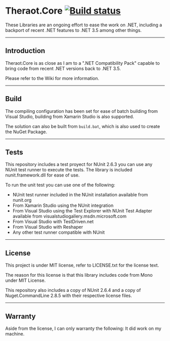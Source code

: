Theraot.Core [![Build status](https://ci.appveyor.com/api/projects/status/rulmie40mm1ydvno/branch/master?svg=true)](https://ci.appveyor.com/project/theraot/theraot/branch/master)
===

These Libraries are an ongoing effort to ease the work on .NET, including a backport of recent .NET features to .NET 3.5 among other things.

---
Introduction
---

Theraot.Core is as close as I am to a ".NET Compatibility Pack" capable to bring code from recent .NET versions back to .NET 3.5.

Please refer to the Wiki for more information.

---
Build
---

The compiling configuration has been set for ease of batch building from Visual Studio, building from Xamarin Studio is also supported.

The solution can also be built from `build.bat`, which is also used to create the NuGet Package.

---
Tests
---

This repository includes a test proyect for NUnit 2.6.3 you can use any NUnit test runner to execute the tests. The library is included nunit.framework.dll for ease of use.

To run the unit test you can use one of the following:
  - NUnit test runner included in the NUnit installation available from nunit.org
  - From Xamarin Studio using the NUnit integration
  - From Visual Studio using the Test Explorer with NUnit Test Adapter available from visualstudiogallery.msdn.microsoft.com
  - From Visual Studio with TestDriven.net
  - From Visual Studio with Reshaper
  - Any other test runner compatible with NUnit

---
License
---

This project is under MIT license, refer to LICENSE.txt for the license text.

The reason for this license is that this library includes code from Mono under MIT License.

This repository also includes a copy of NUnit 2.6.4 and a copy of Nuget.CommandLine 2.8.5 with their respective license files.

---
Warranty
---

Aside from the license, I can only warranty the following: It did work on my machine.
